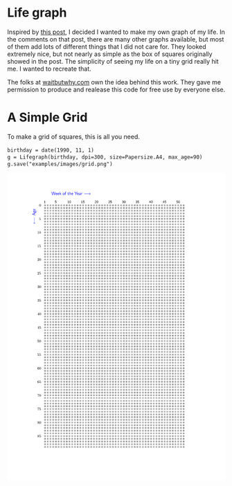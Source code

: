 <!-- Images -->
[grid]: examples/images/grid.png "A Simple Grid"

# Life graph
Inspired by [this post](https://waitbutwhy.com/2014/05/life-weeks.html), I decided I wanted to make my own graph of my life.
In the comments on that post, there are many other graphs available, but most of them add lots of different things that I did
not care for. They looked extremely nice, but not nearly as simple as the box of squares originally showed in the post. The simplicity
of seeing my life on a tiny grid really hit me. I wanted to recreate that.

The folks at [waitbutwhy.com](https://waitbutwhy.com) own the idea behind this work. They gave me permission to produce and realease
this code for free use by everyone else.

# A Simple Grid
To make a grid of squares, this is all you need.
```
birthday = date(1990, 11, 1)
g = Lifegraph(birthday, dpi=300, size=Papersize.A4, max_age=90)
g.save("examples/images/grid.png")
```

![A simple grid][grid]

